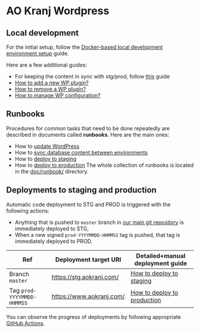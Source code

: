 # AO Kranj Wordpress



## Local development

For the initial setup, follow the [Docker-based local development environment setup](doc/docker-dev-environment.md) guide.

Here are a few additional guides:
- For keeping the content in sync with stg/prod, follow [this](doc/runbook/database-transfers.md) guide
- [How to add a new WP plugin?](doc/howto-plugin-add.md)
- [How to remove a WP plugin?](doc/howto-plugin-remove.md)
- [How to manage WP configuration?](doc/howto-configuration-management.md)



## Runbooks

Procedures for common tasks that need to be done repeatedly are described in documents called **runbooks**.
Here are the main ones:
- How to [update WordPress](doc/runbook/update-wordpress.md)
- How to [sync database content between environments](doc/runbook/database-transfers.md)
- How to [deploy to staging](doc/runbook/deploy-to-stg.md)
- How to [deploy to production](doc/runbook/deploy-to-prod.md)
The whole collection of runbooks is located in the [doc/runbook/](doc/runbook/) directory.



## Deployments to staging and production

Automatic code deployment to STG and PROD is triggered with the following actions:
- Anything that is pushed to `master` branch in [our main git repository](https://github.com/aokranj/website-aokranj.com) is immediately deployed to STG,
- When a new signed `prod-YYYYMMDD-HHMMSS` tag is pushed, that tag is immediately deployed to PROD.

| Ref                        | Deployment target URI    | Detailed+manual deployment guide                             |
| -------------------------- | ------------------------ | ------------------------------------------------------------ |
| Branch `master`            | https://stg.aokranj.com/ | [How to deploy to staging](doc/runbook/deploy-to-stg.md)     |
| Tag `prod-YYYYMMDD-HHMMSS` | https://www.aokranj.com/ | [How to deploy to production](doc/runbook/deploy-to-prod.md) |

You can observe the progress of deployments by following appropriate [GitHub Actions](https://github.com/aokranj/website-aokranj.com/actions).

